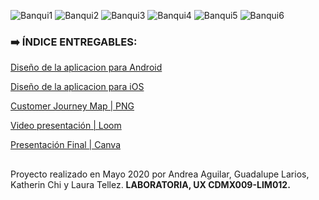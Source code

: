 ![Banqui1](https://user-images.githubusercontent.com/60905476/89360935-8a77dd00-d68f-11ea-80cb-367fed39c0bc.png)
![Banqui2](https://user-images.githubusercontent.com/60905476/89360772-09b8e100-d68f-11ea-90d9-96f85d9f3525.png)
![Banqui3](https://user-images.githubusercontent.com/60905476/89360803-1fc6a180-d68f-11ea-8762-ff164bb93245.png)
![Banqui4](https://user-images.githubusercontent.com/60905476/89360816-2e14bd80-d68f-11ea-8a23-e264949c7642.png)
![Banqui5](https://user-images.githubusercontent.com/60905476/89360862-4c7ab900-d68f-11ea-890a-a743a7ca3ae8.png)
![Banqui6](https://user-images.githubusercontent.com/60905476/89360881-5bfa0200-d68f-11ea-9b75-f3ea85aca0a8.png)

### :arrow_right:  ÍNDICE ENTREGABLES:

[Diseño de la aplicacion para Android](https://www.figma.com/proto/0P3axB67aepwxNtH2aY7cw/App-Financiera-Squad-3?node-id=1381%3A8497&scaling=scale-down)

[Diseño de la aplicacion para iOS](https://www.figma.com/proto/0P3axB67aepwxNtH2aY7cw/App-Financiera-Squad-3?node-id=1620%3A17917&scaling=scale-down) 

[Customer Journey Map | PNG](https://user-images.githubusercontent.com/60905476/89480047-fa529a00-d759-11ea-91ec-b6c56be6feee.png)

[Video presentación | Loom](https://drive.google.com/file/d/1BZKINiQjqmkjdMTdvbq8Tkz-KWLXEy_A/view)

[Presentación Final | Canva](https://www.canva.com/design/DAD7ffAhf74/Zb6fUEJ58ZF7IVpnUgVGCA/view?utm_content=DAD7ffAhf74&utm_campaign=designshare&utm_medium=link&utm_source=sharebutton#6)


##


Proyecto realizado en Mayo 2020 por Andrea Aguilar, Guadalupe Larios, Katherin Chi y Laura Tellez.
**LABORATORIA, UX CDMX009-LIM012.**


